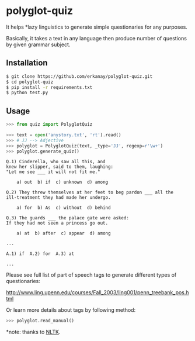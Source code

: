 # polyglot-quiz

It helps *lazy linguistics to generate simple questionaries for any purposes.

Basically, it takes a text in any language then produce number of questions by given grammar subject.

## Installation

```sh
$ git clone https://github.com/erkanay/polyglot-quiz.git
$ cd polyglot-quiz
$ pip install -r requirements.txt
$ python test.py
```

## Usage
```python
>>> from quiz import PolyglotQuiz

>>> text = open('anystory.txt', 'rt').read()
>>> # JJ --> Adjective
>>> polyglot = PolyglotQuiz(text, _type='JJ', regexp=r'\w+')
>>> polyglot.generate_quiz()
```
```
Q.1) Cinderella, who saw all this, and
knew her slipper, said to them, laughing:
"Let me see ___ it will not fit me."

    a) out  b) if  c) unknown  d) among
    
Q.2) They threw themselves at her feet to beg pardon ___ all the
ill-treatment they had made her undergo.

    a) for  b) As  c) without  d) behind

Q.3) The guards ___ the palace gate were asked: 
If they had not seen a princess go out.

    a) at  b) after  c) appear  d) among
    
...

A.1) if  A.2) for  A.3) at

...
```

Please see full list of part of speech tags to generate different types of questionaries:

http://www.ling.upenn.edu/courses/Fall_2003/ling001/penn_treebank_pos.html

Or learn more details about tags by following method:
```python
>>> polyglot.read_manual()

```

*note: thanks to [NLTK](http://www.nltk.org/).
